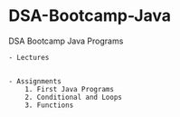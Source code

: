 # DSA-Bootcamp-Java
DSA Bootcamp Java Programs
    
    - Lectures
    
    
    - Assignments
        1. First Java Programs
        2. Conditional and Loops 
        3. Functions
